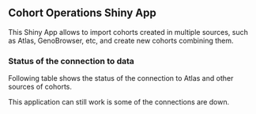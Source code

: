
## Cohort Operations Shiny App

This Shiny App allows to import cohorts created in multiple sources, such as Atlas, GenoBrowser, etc, and create new cohorts combining them. 

### Status of the connection to data

Following table shows the status of the connection to Atlas and other sources of cohorts. 

This application can still work is some of the connections are down. 
